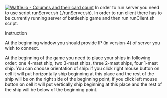 [![Waffle.io - Columns and their card count](https://badge.waffle.io/smolamarcin/battleship.svg?columns=all)](https://waffle.io/smolamarcin/battleship) 
In order to run server you need to use script runServer.sh (./runServer.sh).
In order to run client there has to be currently running server of battleship game and then run runClient.sh script.


Instruction

At the beginning window you should provide IP (in version-4) of server you wish to connect. 

At the beginning of the game you need to place your ships in following order: one 4-mast ship, two 3-mast ships, three 2-mast ships, four 1-mast ship.
You can choose orientation of ship:
if you click right mouse button on cell it will put horizontally ship beginning at this place and the rest of the ship will be on the right side of the beginning point,
if you click left mouse button on cell it will put vertically ship beginning at this place and the rest of the ship will be below of the beginning point.


